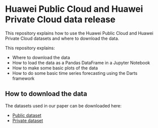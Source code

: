 # Huawei Public Cloud and Huawei Private Cloud data release

This repository explains how to use the Huawei Public Cloud and Huawei Private Cloud datasets and where to download the data.

This repository explains:
* Where to download the data
* How to load the data as a Pandas DataFrame in a Jupyter Notebook
* How to make some basic plots of the data
* How to do some basic time series forecasting using the Darts framework


## How to download the data

The datasets used in our paper can be downloaded here:

* [Public dataset](https://sir-dataset.obs.cn-east-3.myhuaweicloud.com/dataset/public_dataset/public_dataset.zip)
* [Private dataset](https://sir-dataset.obs.cn-east-3.myhuaweicloud.com/dataset/private_dataset/private_dataset.zip)


